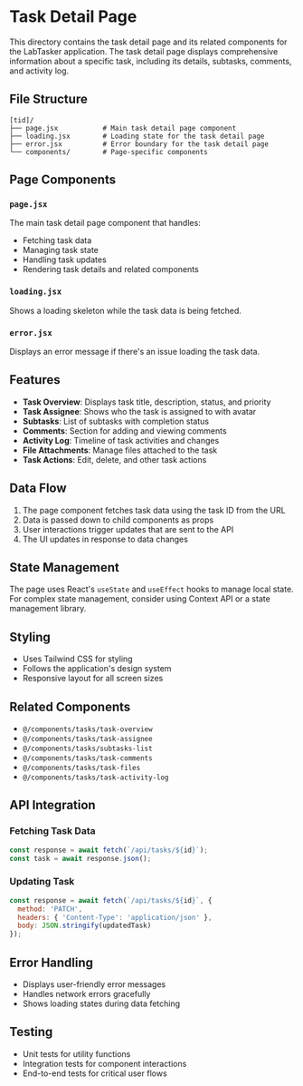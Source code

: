 # Task Detail Page

This directory contains the task detail page and its related components for the LabTasker application. The task detail page displays comprehensive information about a specific task, including its details, subtasks, comments, and activity log.

## File Structure

```
[tid]/
├── page.jsx           # Main task detail page component
├── loading.jsx        # Loading state for the task detail page
├── error.jsx          # Error boundary for the task detail page
└── components/        # Page-specific components
```

## Page Components

### `page.jsx`

The main task detail page component that handles:
- Fetching task data
- Managing task state
- Handling task updates
- Rendering task details and related components

### `loading.jsx`

Shows a loading skeleton while the task data is being fetched.

### `error.jsx`

Displays an error message if there's an issue loading the task data.

## Features

- **Task Overview**: Displays task title, description, status, and priority
- **Task Assignee**: Shows who the task is assigned to with avatar
- **Subtasks**: List of subtasks with completion status
- **Comments**: Section for adding and viewing comments
- **Activity Log**: Timeline of task activities and changes
- **File Attachments**: Manage files attached to the task
- **Task Actions**: Edit, delete, and other task actions

## Data Flow

1. The page component fetches task data using the task ID from the URL
2. Data is passed down to child components as props
3. User interactions trigger updates that are sent to the API
4. The UI updates in response to data changes

## State Management

The page uses React's `useState` and `useEffect` hooks to manage local state. For complex state management, consider using Context API or a state management library.

## Styling

- Uses Tailwind CSS for styling
- Follows the application's design system
- Responsive layout for all screen sizes

## Related Components

- `@/components/tasks/task-overview`
- `@/components/tasks/task-assignee`
- `@/components/tasks/subtasks-list`
- `@/components/tasks/task-comments`
- `@/components/tasks/task-files`
- `@/components/tasks/task-activity-log`

## API Integration

### Fetching Task Data
```javascript
const response = await fetch(`/api/tasks/${id}`);
const task = await response.json();
```

### Updating Task
```javascript
const response = await fetch(`/api/tasks/${id}`, {
  method: 'PATCH',
  headers: { 'Content-Type': 'application/json' },
  body: JSON.stringify(updatedTask)
});
```

## Error Handling

- Displays user-friendly error messages
- Handles network errors gracefully
- Shows loading states during data fetching

## Testing

- Unit tests for utility functions
- Integration tests for component interactions
- End-to-end tests for critical user flows
